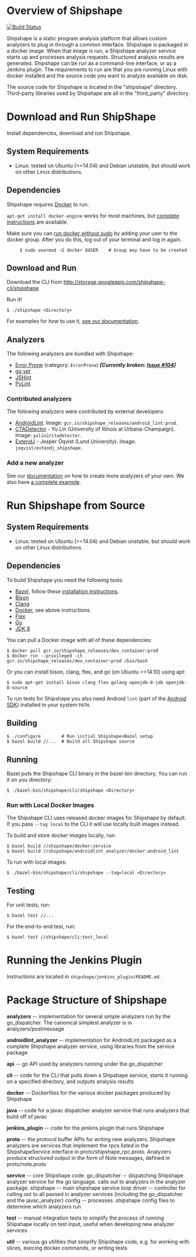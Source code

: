 # Overview of Shipshape #

[![Build Status](https://travis-ci.org/google/shipshape.svg?branch=master)](https://travis-ci.org/google/shipshape)

Shipshape is a static program analysis platform that allows custom analyzers to
plug in through a common interface. Shipshape is packaged in a docker image.
When that image is run, a Shipshape analyzer service starts up and processes
analysis requests. Structured analysis results are generated. Shipshape can be
run as a command-line interface, or as a Jenkins plugin. The requirements to run
are that you are running Linux with docker installed and the source code you want
to analyze available on disk.

The source code for Shipshape is located in the "shipshape" directory.
Third-party libraries used by Shipshape are all in the "third_party" directory.

# Download and Run ShipShape #
Install dependencies, download and run Shipshape.

## System Requirements ##
* Linux: tested on Ubuntu (>=14.04) and Debian unstable, but should work on other Linux distributions.

## Dependencies ##
Shipshape requires [Docker](https://docs.docker.com/docker/userguide/) to run.
  
  `apt-get install docker-engine` works for most machines, but [complete
  instructions](https://docs.docker.com/installation) are available.
  
  Make sure you can [run docker without sudo](https://docs.docker.com/articles/basics) by adding your user to the docker group. After you do this, log out of your terminal and log in again.

         $ sudo usermod -G docker $USER    # Group may have to be created

## Download and Run ##

Download the CLI from http://storage.googleapis.com/shipshape-cli/shipshape

Run it!

```
$ ./shipshape <Directory>
```

For examples for how to use it, [see our
documentation](https://github.com/google/shipshape/blob/master/shipshape/docs/run-cli.md).

## Analyzers ##

The following analyzers are bundled with Shipshape:

* [Error Prone](https://github.com/google/error-prone) (category: `ErrorProne`) ***[Currently broken: [Issue #104](https://github.com/google/shipshape/issues/104)]***
* [go vet](https://godoc.org/golang.org/x/tools/cmd/vet)
* [JSHint](http://www.jshint.com/)
* [PyLint](http://www.pylint.org/ )

### Contributed analyzers ###

The following analyzers were contributed by external developers:

* [AndroidLint](http://tools.android.com/tips/lint). Image: `gcr.io/shipshape_releases/android_lint:prod`.
* [CTADetector](http://mir.cs.illinois.edu/~yulin2/CTADetector) - Yu Lin (University of Illinois at Urbana-Champaign). Image: `yulin2/ctadetector`.
* [ExtendJ](https://github.com/google/simplecfg) - Jesper Öqvist (Lund University). Image: `joqvist/extendj_shipshape`.

### Add a new analyzer

See our
[documentation](https://github.com/google/shipshape/blob/master/shipshape/docs/add-an-analyzer.md) on how to create more analyzers of your own. We also have [a complete example](https://github.com/google/shipshape/tree/master/shipshape/androidlint_analyzer/README.md).

# Run Shipshape from Source #

## System Requirements ##
* Linux: tested on Ubuntu (>=14.04) and Debian unstable, but should work on other Linux distributions.

## Dependencies ##
To build Shipshape you need the following tools:

* [Bazel](http://bazel.io), follow these [installation
  instructions](http://bazel.io/docs/install.html).
* [Bison](https://www.gnu.org/software/bison/)
* [Clang](http://llvm.org/releases/download.html)
* [Docker](https://docs.docker.com/docker/userguide), see above instructions.
* [Flex](http://flex.sourceforge.net/)
* [Go](http://golang.org/doc/install)
* [JDK 8](http://docs.oracle.com/javase/8/docs/technotes/guides/install/install_overview.html)

You can pull a Docker image with all of these dependencies:
```
$ docker pull gcr.io/shipshape_releases/dev_container:prod
$ docker run --privileged -it gcr.io/shipshape_releases/dev_container:prod /bin/bash
```

Or you can install bison, clang, flex, and go (on Ubuntu >=14.10) using apt:
```
$ sudo apt-get install bison clang flex golang openjdk-8-jdk openjdk-8-source
```

To run tests for Shipshape you also need Android `lint` (part of the [Android SDK](https://developer.android.com/sdk/index.html)) installed in your system `PATH`.

## Building ##

```
$ ./configure        # Run initial Shipshape+Bazel setup
$ bazel build //...  # Build all Shipshape source
```

## Running ##

Bazel puts the Shipshape CLI binary in the bazel-bin directory. You can run it
on you directory:

```
$ ./bazel-bin/shipshape/cli/shipshape <Directory>
```

### Run with Local Docker Images ###

The Shipshape CLI uses released docker images for Shipshape by default. If you
pass `--tag local` to the CLI it will use locally built images instead.

To build and store docker images locally, run:

```
$ bazel build //shipshape/docker:service
$ bazel build //shipshape/androidlint_analyzer/docker:android_lint
```

To run with local images:

```
$ ./bazel-bin/shipshape/cli/shipshape --tag=local <Directory>
```

## Testing ##

For unit tests, run:

```
$ bazel test //...
```

For the end-to-end test, run:

```
$ bazel test //shipshape/cli:test_local
```

# Running the Jenkins Plugin #

Instructions are located in `shipshape/jenkins_plugin/README.md`.


# Package Structure of Shipshape #

**analyzers** -- implementation for several simple analyzers run by the
  go_dispatcher. The canonical simplest analyzer is in analyzers/postmessage

**androidlint_analyzer** -- implementation for AndroidLint packaged as a complete
  Shipshape analyzer service, using libraries from the service package

**api** -- go API used by analyzers running under the go_dispatcher

**cli** -- code for the CLI that pulls down a Shipshape service, starts it running
  on a specified directory, and outputs analysis results

**docker** -- Dockerfiles for the various docker packages produced by Shipshape

**java** -- code for a javac dispatcher analyzer service that runs analyzers that
  build off of javac

**jenkins_plugin** -- code for the jenkins plugin that runs Shipshape

**proto** -- the protocol buffer APIs for writing new analyzers. Shipshape analyzers
  are services that implement the rpcs listed in the ShipshapeService interface
  in proto/shipshape_rpc.proto. Analyzers produce structured output in the form
  of Note messages, defined in proto/note.proto

**service** -- core Shipshape code.
  go_dispatcher -- dispatching Shipshape analyzer service for the go language.
    calls out to analyzers in the analyzer package.
  shipshape -- main shipshape service loop
  driver -- controller for calling out to all passed in analyzer services
    (including the go_dispatcher and the javac_analyzer)
  config -- processes .shipshape config files to determine which analyzers run

**test** -- manual integration tests to simplify the process of running Shipshape 
  locally on test input, useful when developing new analyzer services

**util** -- various go utilities that simplify Shipshape code, e.g. for working with
  slices, execing docker commands, or writing tests
